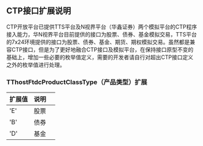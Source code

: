 ## CTP接口扩展说明

CTP开放平台已提供TTS平台及N视界平台（华鑫证券）两个模拟平台的CTP程序接入能力，华N视界平台目前提供的接口为股票、债券、基金模拟交易，TTS平台的7x24环境提供的接口为股票、债券、基金、期货、期权模拟交易。虽然都是兼容CTP接口，但是为了更好地融合CTP接口及模拟平台，在保持接口原型不变的基础上，增加一些必要的枚举值定义，需要的开发者请自行对超出CTP接口定义之外的枚举值进行处理。

### TThostFtdcProductClassType（产品类型）扩展

| 扩展值 | 说明 |      |
| ------ | ---- | ---- |
| 'E'    | 股票 |      |
| 'B'    | 债券 |      |
| 'D'    | 基金 |      |

